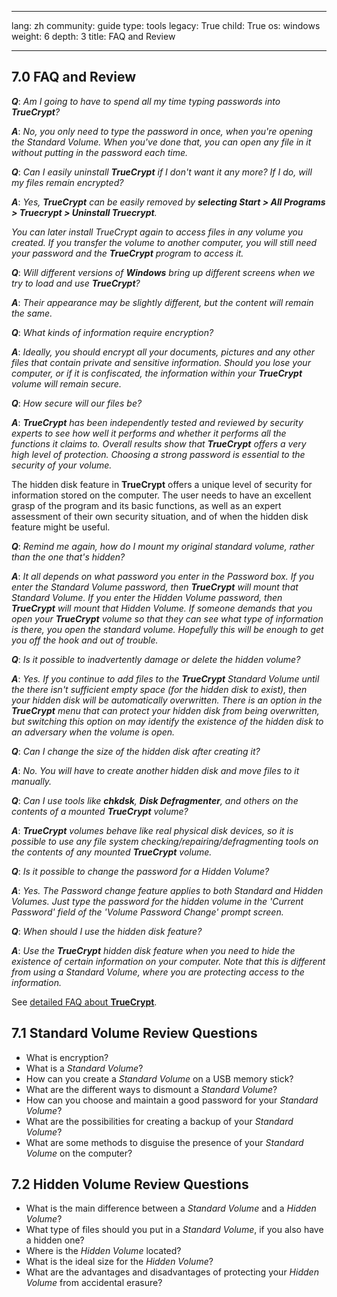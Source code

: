 

---

lang: zh
community: guide
type: tools
legacy: True
child: True
os: windows
weight: 6
depth: 3
title: FAQ and Review

---

<a name="7.0"></a>
## 7.0 FAQ and Review ##

<div class="background" markdown="1"> 

***Q***: *Am I going to have to spend all my time typing passwords into **TrueCrypt**?*

***A***: *No, you only need to type the password in once, when you're opening the Standard Volume. When you've done that, you can open any file in it without putting in the password each time.*

***Q***: *Can I easily uninstall **TrueCrypt** if I don't want it any more? If I do, will my files remain encrypted?*

***A***: *Yes, **TrueCrypt** can be easily removed by **selecting Start > All Programs > Truecrypt > Uninstall Truecrypt**.*

*You can later install TrueCrypt again to access files in any volume you created. If you transfer the volume to another computer, you will still need your password and the **TrueCrypt** program to access it.*

***Q***: *Will different versions of **Windows** bring up different screens when we try to load and use **TrueCrypt**?*

***A***: *Their appearance may be slightly different, but the content will remain the same.*

***Q***: *What kinds of information require encryption?*

***A***: *Ideally, you should encrypt all your documents, pictures and any other files that contain private and sensitive information. Should you lose your computer, or if it is confiscated, the information within your **TrueCrypt** volume will remain secure.*

***Q***: *How secure will our files be?*

***A***: ***TrueCrypt** has been independently tested and reviewed by security experts to see how well it performs and whether it performs all the functions it claims to. Overall results show that **TrueCrypt** offers a very high level of protection. Choosing a strong password is essential to the security of your volume.*

The hidden disk feature in **TrueCrypt** offers a unique level of security for information stored on the computer. The user needs to have an excellent grasp of the program and its basic functions, as well as an expert assessment of their own security situation, and of when the hidden disk feature might be useful. 

***Q***: *Remind me again, how do I mount my original standard volume, rather than the one that's hidden?*

***A***: *It all depends on what password you enter in the Password box. If you enter the Standard Volume password, then **TrueCrypt** will mount that Standard Volume. If you enter the Hidden Volume password, then **TrueCrypt** will mount that Hidden Volume. If someone demands that you open your **TrueCrypt** volume so that they can see what type of information is there, you open the standard volume. Hopefully this will be enough to get you off the hook and out of trouble.* 

***Q***: *Is it possible to inadvertently damage or delete the hidden volume?*

***A***: *Yes. If you continue to add files to the **TrueCrypt** Standard Volume until the there isn't sufficient empty space (for the hidden disk to exist), then your hidden disk will be automatically overwritten. There is an option in the **TrueCrypt** menu that can protect your hidden disk from being overwritten, but switching this option on may identify the existence of the hidden disk to an adversary when the volume is open.*

***Q***: *Can I change the size of the hidden disk after creating it?*

***A***: *No. You will have to create another hidden disk and move files to it manually.* 

***Q***: *Can I use tools like **chkdsk**, **Disk Defragmenter**, and others on the contents of a mounted **TrueCrypt** volume?* 

***A***: ***TrueCrypt** volumes behave like real physical disk devices, so it is possible to use any file system checking/repairing/defragmenting tools on the contents of any mounted **TrueCrypt** volume.*

***Q***: *Is it possible to change the password for a Hidden Volume?* 

***A***: *Yes. The Password change feature applies to both Standard and Hidden Volumes. Just type the password for the hidden volume in the 'Current Password' field of the 'Volume Password Change' prompt screen.*

***Q***: *When should I use the hidden disk feature?*

***A***: *Use the **TrueCrypt** hidden disk feature when you need to hide the existence of certain information on your computer. Note that this is different from using a Standard Volume, where you are protecting access to the information.*

See [detailed FAQ about **TrueCrypt**](http://andryou.com/truecrypt/faq.php).

</div>

<a name="7.1"></a>
## 7.1 Standard Volume Review Questions ##

- What is encryption? 
- What is a *Standard Volume*?
- How can you create a *Standard Volume* on a USB memory stick?
- What are the different ways to dismount a *Standard Volume*?
- How can you choose and maintain a good password for your *Standard Volume*? 
- What are the possibilities for creating a backup of your *Standard Volume*?
- What are some methods to disguise the presence of your *Standard Volume* on the computer?

<a name="7.2"></a>
## 7.2 Hidden Volume Review Questions ##

- What is the main difference between a *Standard Volume* and a *Hidden Volume*?
- What type of files should you put in a *Standard Volume*, if you also have a hidden one?
- Where is the *Hidden Volume* located?
- What is the ideal size for the *Hidden Volume*?
- What are the advantages and disadvantages of protecting your *Hidden Volume* from accidental erasure? 

